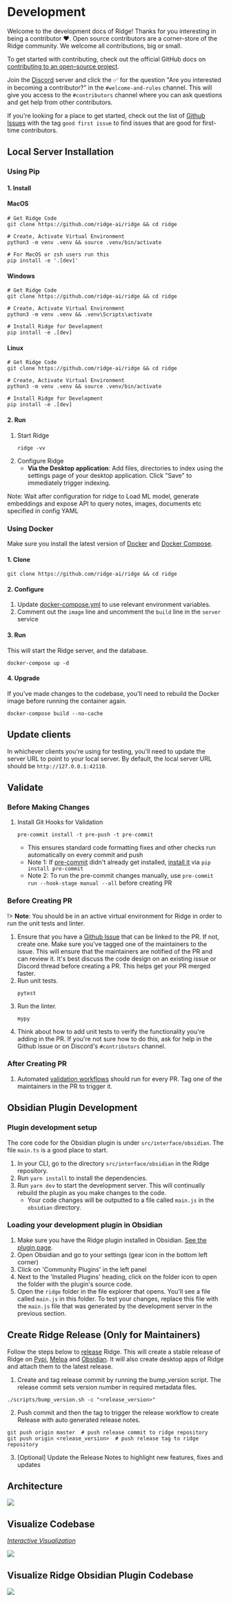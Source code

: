 # Development

Welcome to the development docs of Ridge! Thanks for you interesting in being a contributor ❤️. Open source contributors are a corner-store of the Ridge community. We welcome all contributions, big or small.

To get started with contributing, check out the official GitHub docs on [contributing to an open-source project](https://docs.github.com/en/get-started/exploring-projects-on-github/contributing-to-a-project).

Join the [Discord](https://discord.gg/WaxF3SkFPU) server and click the ✅ for the question "Are you interested in becoming a contributor?" in the `#welcome-and-rules` channel. This will give you access to the `#contributors` channel where you can ask questions and get help from other contributors.

If you're looking for a place to get started, check out the list of [Github Issues](https://github.com/ridge-ai/ridge/issues) with the tag `good first issue` to find issues that are good for first-time contributors.

## Local Server Installation
### Using Pip
#### 1. Install


<!-- tabs:start -->

#### **MacOS**

```shell
# Get Ridge Code
git clone https://github.com/ridge-ai/ridge && cd ridge

# Create, Activate Virtual Environment
python3 -m venv .venv && source .venv/bin/activate

# For MacOS or zsh users run this
pip install -e '.[dev]'
```

#### **Windows**

```shell
# Get Ridge Code
git clone https://github.com/ridge-ai/ridge && cd ridge

# Create, Activate Virtual Environment
python3 -m venv .venv && .venv\Scripts\activate

# Install Ridge for Development
pip install -e .[dev]

```

#### **Linux**

```shell
# Get Ridge Code
git clone https://github.com/ridge-ai/ridge && cd ridge

# Create, Activate Virtual Environment
python3 -m venv .venv && source .venv/bin/activate

# Install Ridge for Development
pip install -e .[dev]

```

<!-- tabs:end -->


#### 2. Run
1. Start Ridge
   ```shell
   ridge -vv
   ```
2. Configure Ridge
   - **Via the Desktop application**: Add files, directories to index using the settings page of your desktop application. Click "Save" to immediately trigger indexing.

  Note: Wait after configuration for ridge to Load ML model, generate embeddings and expose API to query notes, images, documents etc specified in config YAML

### Using Docker

Make sure you install the latest version of [Docker](https://docs.docker.com/get-docker/) and [Docker Compose](https://docs.docker.com/compose/install/).

#### 1. Clone

```shell
git clone https://github.com/ridge-ai/ridge && cd ridge
```

#### 2. Configure

1. Update [docker-compose.yml](https://github.com/ridge-ai/ridge/blob/master/docker-compose.yml) to use relevant environment variables.
2. Comment out the `image` line and uncomment the `build` line in the `server` service

#### 3. Run

This will start the Ridge server, and the database.

```shell
docker-compose up -d
```

#### 4. Upgrade

If you've made changes to the codebase, you'll need to rebuild the Docker image before running the container again.

```shell
docker-compose build --no-cache
```

## Update clients
In whichever clients you're using for testing, you'll need to update the server URL to point to your local server. By default, the local server URL should be `http://127.0.0.1:42110`.

## Validate
### Before Making Changes
1. Install Git Hooks for Validation
   ```shell
   pre-commit install -t pre-push -t pre-commit
   ```
   - This ensures standard code formatting fixes and other checks run automatically on every commit and push
   - Note 1: If [pre-commit](https://pre-commit.com/#intro) didn't already get installed, [install it](https://pre-commit.com/#install) via `pip install pre-commit`
   - Note 2: To run the pre-commit changes manually, use `pre-commit run --hook-stage manual --all` before creating PR

### Before Creating PR

!> **Note**: You should be in an active virtual environment for Ridge in order to run the unit tests and linter.

1. Ensure that you have a [Github Issue](https://github.com/ridge-ai/ridge/issues) that can be linked to the PR. If not, create one. Make sure you've tagged one of the maintainers to the issue. This will ensure that the maintainers are notified of the PR and can review it. It's best discuss the code design on an existing issue or Discord thread before creating a PR. This helps get your PR merged faster.
1. Run unit tests.
   ```shell
   pytest
   ```
2. Run the linter.
   ```shell
   mypy
   ```
4. Think about how to add unit tests to verify the functionality you're adding in the PR. If you're not sure how to do this, ask for help in the Github issue or on Discord's `#contributors` channel.

### After Creating PR
1. Automated [validation workflows](.github/workflows) should run for every PR. Tag one of the maintainers in the PR to trigger it.

## Obsidian Plugin Development
### Plugin development setup
The core code for the Obsidian plugin is under `src/interface/obsidian`. The file `main.ts` is a good place to start.

1. In your CLI, go to the directory `src/interface/obsidian` in the Ridge repository.
2. Run `yarn install` to install the dependencies.
3. Run `yarn dev` to start the development server. This will continually rebuild the plugin as you make changes to the code.
    - Your code changes will be outputted to a file called `main.js` in the `obsidian` directory.

### Loading your development plugin in Obsidian
1. Make sure you have the Ridge plugin installed in Obsidian. [See the plugin page](https://publish.obsidian.md/hub/02+-+Community+Expansions/02.05+All+Community+Expansions/Plugins/ridge).
1. Open Obsidian and go to your settings (gear icon in the bottom left corner)
2. Click on 'Community Plugins' in the left panel
3. Next to the 'Installed Plugins' heading, click on the folder icon to open the folder with the plugin's source code.
4. Open the `ridge` folder in the file explorer that opens. You'll see a file called `main.js` in this folder. To test your changes, replace this file with the `main.js` file that was generated by the development server in the previous section.

## Create Ridge Release (Only for Maintainers)
Follow the steps below to [release](https://github.com/debanjum/ridge/releases/) Ridge. This will create a stable release of Ridge on [Pypi](https://pypi.org/project/ridge-assistant/), [Melpa](https://stable.melpa.org/#%252Fridge) and [Obsidian](https://obsidian.md/plugins?id%253Dridge). It will also create desktop apps of Ridge and attach them to the latest release.

1. Create and tag release commit by running the bump_version script. The release commit sets version number in required metadata files.
  ```shell
  ./scripts/bump_version.sh -c "<release_version>"
  ```
2. Push commit and then the tag to trigger the release workflow to create Release with auto generated release notes.
  ```shell
  git push origin master  # push release commit to ridge repository
  git push origin <release_version>  # push release tag to ridge repository
  ```
3. [Optional] Update the Release Notes to highlight new features, fixes and updates

## Architecture

![](./assets/ridge_architecture.png)

## Visualize Codebase

*[Interactive Visualization](https://mango-dune-07a8b7110.1.azurestaticapps.net/?repo=debanjum%2Fridge)*

![](./assets/ridge_codebase_visualization_0.2.1.png)

## Visualize Ridge Obsidian Plugin Codebase

![](./assets/ridge_obsidian_codebase_visualization_0.2.1.png)
